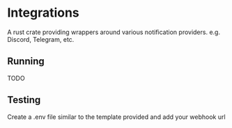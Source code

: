 # Integrations

A rust crate providing wrappers around various notification providers. e.g. Discord, Telegram, etc.

## Running

TODO

## Testing

Create a .env file similar to the template provided and add your webhook url

